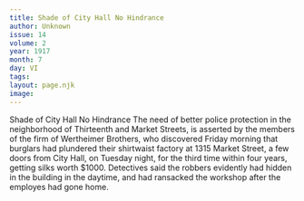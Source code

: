 ```yaml
---
title: Shade of City Hall No Hindrance
author: Unknown
issue: 14
volume: 2
year: 1917
month: 7
day: VI
tags:
layout: page.njk
image:
---
```

Shade of City Hall No Hindrance   The need of better police protection in the neighborhood of Thirteenth and Market Streets, is asserted by the members of the firm of Wertheimer Brothers, who discovered Friday morning that burglars had plundered their shirtwaist factory at 1315 Market Street, a few doors from City Hall, on Tuesday night, for the third time within four years, getting silks worth $1000.   Detectives said the robbers evidently had hidden in the building in the daytime, and had ransacked the workshop after the employes had gone home.   




